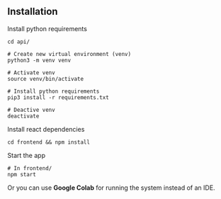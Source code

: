 ## Installation
Install python requirements
```
cd api/

# Create new virtual environment (venv)
python3 -m venv venv

# Activate venv
source venv/bin/activate

# Install python requirements
pip3 install -r requirements.txt

# Deactive venv
deactivate
```

Install react dependencies
```
cd frontend && npm install
```

Start the app
```
# In frontend/
npm start
```

Or you can use **Google Colab** for running the system instead of an IDE.
